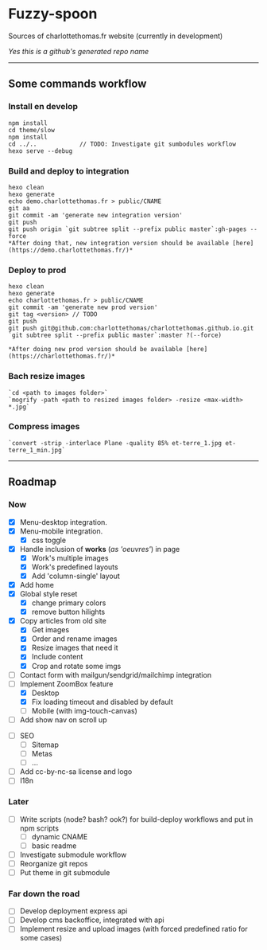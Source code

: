 # Fuzzy-spoon
Sources of charlottethomas.fr website (currently in development)

*Yes this is a github's generated repo name*

---

## Some commands workflow
### Install en develop
	npm install
	cd theme/slow
	npm install
	cd ../.. 			// TODO: Investigate git sumbodules workflow
	hexo serve --debug


### Build and deploy to integration
	hexo clean
	hexo generate
	echo demo.charlottethomas.fr > public/CNAME
	git aa
	git commit -am 'generate new integration version'
	git push
	git push origin `git subtree split --prefix public master`:gh-pages --force
	*After doing that, new integration version should be available [here](https://demo.charlottethomas.fr/)*

### Deploy to prod
	hexo clean
	hexo generate
	echo charlottethomas.fr > public/CNAME
	git commit -am 'generate new prod version'
	git tag <version> // TODO
	git push
	git push git@github.com:charlottethomas/charlottethomas.github.io.git `git subtree split --prefix public master`:master ?(--force)

	*After doing new prod version should be available [here](https://charlottethomas.fr/)*


### Bach resize images
	`cd <path to images folder>`
	`mogrify -path <path to resized images folder> -resize <max-width> *.jpg`

### Compress images
	`convert -strip -interlace Plane -quality 85% et-terre_1.jpg et-terre_1_min.jpg`

---

## Roadmap
### Now
- [x] Menu-desktop integration.
- [x] Menu-mobile integration.
	- [x] css toggle
- [x]	Handle inclusion of **works** (*as 'oeuvres'*) in page
	- [x]	Work's multiple images
	- [x]	Work's predefined layouts
	- [x] Add 'column-single' layout
- [x] Add home
- [x] Global style reset
	- [x] change primary colors
	- [x] remove button hilights
- [x] Copy articles from old site
	- [x]	Get images
	- [x] Order and rename images
	- [x] Resize images that need it
	- [x] Include content
	- [x] Crop and rotate some imgs
- [ ] Contact form with mailgun/sendgrid/mailchimp integration
- [ ]	Implement ZoomBox feature
	- [x] Desktop
	- [x] Fix loading timeout and disabled by default
	- [ ] Mobile (with img-touch-canvas)
- [ ]	Add show nav on scroll up
<!-- - [ ] Add Js ramda utils (for templating and client code) -->
- [ ] SEO
	- [ ] Sitemap
	- [ ] Metas
	- [ ] ...
- [ ] Add cc-by-nc-sa license and logo
- [ ] I18n

### Later
- [ ] Write scripts (node? bash? ook?) for build-deploy workflows and put in npm scripts
	- [ ] dynamic CNAME
	- [ ] basic readme
- [ ] Investigate submodule workflow
- [ ] Reorganize git repos
- [ ] Put theme in git submodule

### Far down the road
- [ ] Develop deployment express api
- [ ] Develop cms backoffice, integrated with api
- [ ] Implement resize and upload images (with forced predefined ratio for some cases)
